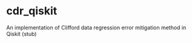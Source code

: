 # cdr_qiskit
An implementation of Clifford data regression error mitigation method in Qiskit (stub)
